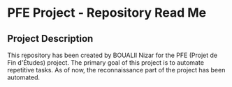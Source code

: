 # PFE Project - Repository Read Me

## Project Description
This repository has been created by BOUALIl Nizar for the PFE (Projet de Fin d'Études) project. 
The primary goal of this project is to automate repetitive tasks. As of now, the reconnaissance part of the project has been automated.
